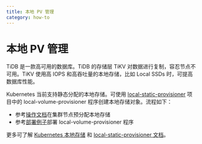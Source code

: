 ```yaml
---
title: 本地 PV 管理
category: how-to
---
```


# 本地 PV 管理

TiDB 是一款高可用的数据库。TiDB 的存储层 TiKV 对数据进行复制，容忍节点不可用。TiKV 使用高
 IOPS 和高吞吐量的本地存储，比如 Local SSDs 时，可提高数据库性能。

Kubernetes 当前支持静态分配的本地存储。可使用
[local-static-provisioner](https://github.com/kubernetes-sigs/sig-storage-local-static-provisioner) 项目中的
local-volume-provisioner 程序创建本地存储对象。流程如下：

- 参考[操作文档](https://github.com/kubernetes-sigs/sig-storage-local-static-provisioner/blob/master/docs/operations.md)在集群节点预分配本地存储
- 参考[部署例子](https://github.com/kubernetes-sigs/sig-storage-local-static-provisioner/tree/master/helm)部署 local-volume-provisioner 程序

更多可了解 [Kubernetes 本地存储](https://kubernetes.io/docs/concepts/storage/volumes/#local) 和 [local-static-provisioner 文档](https://github.com/kubernetes-sigs/sig-storage-local-static-provisioner#overview)。
